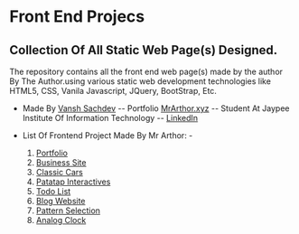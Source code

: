 # Front End Projecs
## Collection Of All Static Web Page(s) Designed. 

The repository contains all the front end web page(s) made by the author By The Author.using various static web development technologies like HTML5, CSS, Vanila Javascript, JQuery, BootStrap, Etc.

- Made By [Vansh Sachdev](https://github.com/mrarthor)
-- Portfolio [MrArthor.xyz](http://mrarthor.xyz/)
-- Student At Jaypee Institute Of Information Technology
-- [LinkedIn](https://www.linkedin.com/in/mrarthor/)

- List Of Frontend Project Made By Mr Arthor: -  
    1. [Portfolio](https://mrarthor.github.io/Portfolio/)  
    2. [Business Site](https://mrarthor.github.io/Frontend-Projects/Business-Agency/)   
    3. [Classic Cars](https://mrarthor.github.io/Frontend-Projects/Classic-Cars/)  
    4. [Patatap Interactives](https://mrarthor.github.io/Frontend-Projects/Patatap_Project/)  
    5. [Todo List](https://mrarthor.github.io/Frontend-Projects/Todo_List/)  
    6. [Blog Website](https://mrarthor.github.io/Frontend-Projects/Blog/)  
    7. [Pattern Selection](https://mrarthor.github.io/Frontend-Projects/Pattern_Selection_Page/)  
    8. [Analog Clock](https://mrarthor.github.io/Frontend-Projects/Analog_Clock/)